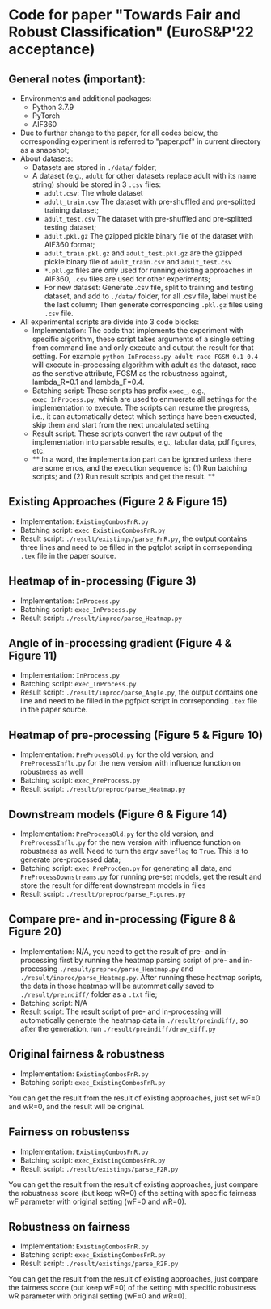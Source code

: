 # Code for paper "Towards Fair and Robust Classification" (EuroS&P'22 acceptance)

## General notes (**important**):
- Environments and additional packages:
	- Python 3.7.9
	- PyTorch
	- AIF360
- Due to further change to the paper, for all codes below, the corresponding experiment is referred to "paper.pdf" in current directory as a snapshot;
- About datasets:
	- Datasets are stored in ``./data/`` folder;
	- A dataset (e.g., ``adult`` for other datasets replace adult with its name string) should be stored in 3 ``.csv`` files:
		- ``adult.csv``: The whole dataset
		- ``adult_train.csv`` The dataset with pre-shuffled and pre-splitted training dataset;
		- ``adult_test.csv`` The dataset with pre-shuffled and pre-splitted testing dataset;
		- ``adult.pkl.gz`` The gzipped pickle binary file of the dataset with AIF360 format;
		- ``adult_train.pkl.gz`` and ``adult_test.pkl.gz`` are the gzipped pickle binary file of ``adult_train.csv`` and ``adult_test.csv``
		- ``*.pkl.gz`` files are only used for running existing approaches in AIF360, ``.csv`` files are used for other experiments;
		- For new dataset: Generate .csv file, split to training and testing dataset, and add to ``./data/`` folder, for all .csv file, label must be the last column; Then generate corresponding ``.pkl.gz`` files using ``.csv`` file.
- All experimental scripts are divide into 3 code blocks:
	- Implementation: The code that implements the experiment with specific algorithm, these script takes arguments of a single setting from command line and only execute and output the result for that setting. For example ``python InProcess.py adult race FGSM 0.1 0.4`` will execute in-processing algorithm with adult as the dataset, race as the senstive attribute, FGSM as the robustness against, lambda_R=0.1 and lambda_F=0.4.
	- Batching script: These scripts has prefix ``exec_``, e.g., ``exec_InProcess.py``, which are used to enmuerate all settings for the implementation to execute. The scripts can resume the progress, i.e., it can automatically detect which settings have been exeucted, skip them and start from the next uncalulated setting.
	- Result script: These scripts convert the raw output of the implementation into parsable results, e.g., tabular data, pdf figures, etc.
	- ** In a word, the implementation part can be ignored unless there are some erros, and the execution sequence is: (1) Run batching scripts; and (2) Run result scripts and get the result. **


## Existing Approaches (Figure 2 & Figure 15)

- Implementation: ``ExistingCombosFnR.py``
- Batching script: ``exec_ExistingCombosFnR.py``
- Result script: ``./result/existings/parse_FnR.py``, the output contains three lines and need to be filled in the pgfplot script in corrseponding ``.tex`` file in the paper source.

## Heatmap of in-processing (Figure 3)

- Implementation: ``InProcess.py``
- Batching script: ``exec_InProcess.py``
- Result script: ``./result/inproc/parse_Heatmap.py``

## Angle of in-processing gradient (Figure 4 & Figure 11)

- Implementation: ``InProcess.py``
- Batching script: ``exec_InProcess.py``
- Result script: ``./result/inproc/parse_Angle.py``, the output contains one line and need to be filled in the pgfplot script in corrseponding ``.tex`` file in the paper source.

## Heatmap of pre-processing (Figure 5 & Figure 10)

- Implementation: ``PreProcessOld.py`` for the old version, and ``PreProcessInflu.py`` for the new version with influence function on robustness as well
- Batching script: ``exec_PreProcess.py``
- Result script: ``./result/preproc/parse_Heatmap.py``

## Downstream models (Figure 6 & Figure 14)

- Implementation: ``PreProcessOld.py`` for the old version, and ``PreProcessInflu.py`` for the new version with influence function on robustness as well. Need to turn the argv ``saveflag`` to ``True``. This is to generate pre-processed data;
- Batching script: ``exec_PreProcGen.py`` for generating all data, and ``PreProcessDownstreams.py`` for running pre-set models, get the result and store the result for different downstream models in files
- Result script: ``./result/preproc/parse_Figures.py``

## Compare pre- and in-processing (Figure 8 & Figure 20)

- Implementation: N/A, you need to get the result of pre- and in-processing first by running the heatmap parsing script of pre- and in-processing ``./result/preproc/parse_Heatmap.py`` and ``./result/inproc/parse_Heatmap.py``. After running these heatmap scripts, the data in those heatmap will be autommatically saved to ``./result/preindiff/`` folder as a ``.txt`` file;
- Batching script: N/A
- Result script: The result script of pre- and in-processing will automatically generate the heatmap data in ``./result/preindiff/``, so after the generation, run ``./result/preindiff/draw_diff.py``

## Original fairness & robustness 

- Implementation: ``ExistingCombosFnR.py``
- Batching script: ``exec_ExistingCombosFnR.py``

You can get the result from the result of existing approaches, just set wF=0 and wR=0, and the result will be original.

## Fairness on robustenss 

- Implementation: ``ExistingCombosFnR.py``
- Batching script: ``exec_ExistingCombosFnR.py``
- Result script: ``./result/existings/parse_F2R.py``

You can get the result from the result of existing approaches, just compare the robustness score (but keep wR=0) of the setting with specific fairness wF parameter with original setting (wF=0 and wR=0).

## Robustness on fairness 

- Implementation: ``ExistingCombosFnR.py``
- Batching script: ``exec_ExistingCombosFnR.py``
- Result script: ``./result/existings/parse_R2F.py``

You can get the result from the result of existing approaches, just compare the fairness score (but keep wF=0) of the setting with specific robustness wR parameter with original setting (wF=0 and wR=0).

